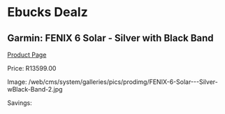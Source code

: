 
# Ebucks Dealz
## Garmin: FENIX 6 Solar - Silver with Black Band
[Product Page](https://www.ebucks.com/web/shop/productSelected.do?prodId=972314000&catId=872270976)

Price: R13599.00

Image: /web/cms/system/galleries/pics/prodimg/FENIX-6-Solar---Silver-wBlack-Band-2.jpg

Savings: 


	